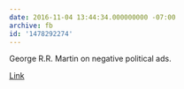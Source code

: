 ```yaml
---
date: 2016-11-04 13:44:34.000000000 -07:00
archive: fb
id: '1478292274'
---
```


George R.R. Martin on negative political ads. 

[Link](http://grrm.livejournal.com/504703.html?utm_source=twsharing&utm_medium=social)
